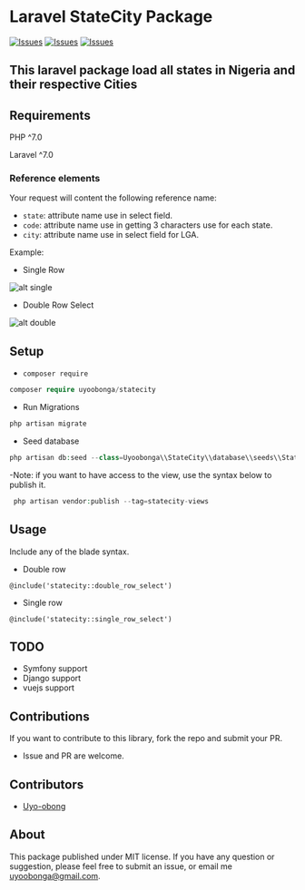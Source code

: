 # Laravel StateCity Package

[![Issues](https://img.shields.io/github/issues/uyo-obong/statecity?style=flat-square)](https://github.com/uyo-obong/statecity/issues)
[![Issues](https://img.shields.io/github/forks/uyo-obong/statecity?style=flat-square)](https://github.com/uyo-obong/statecity/forks)
[![Issues](https://img.shields.io/github/stars/uyo-obong/statecity?style=flat-square)](https://github.com/uyo-obong/statecity/stargazers)

## This laravel package load all states in Nigeria and their respective Cities

## Requirements 

PHP ^7.0

Laravel ^7.0

### Reference elements

Your request will content the following reference name:

- `state`: attribute name use in select field.
- `code`: attribute name use in getting 3 characters use for each state.  
- `city`: attribute name use in select field for LGA.


Example:

- Single Row

![alt single](https://res.cloudinary.com/uyo-obong/image/upload/v1591166311/single_row.png)

- Double Row Select

![alt double](https://res.cloudinary.com/uyo-obong/image/upload/v1591166388/double_row.png)


## Setup

- `composer require`

```php
composer require uyoobonga/statecity
```

- Run Migrations

```php
php artisan migrate
```

- Seed database

```php
php artisan db:seed --class=Uyoobonga\\StateCity\\database\\seeds\\StateCityTableSeeder
```

-Note: if you want to have access to the view, use the syntax below to publish it.

```php
 php artisan vendor:publish --tag=statecity-views
```
## Usage

 Include any of the blade syntax.

- Double row 

```
@include('statecity::double_row_select')
```

- Single row

```
@include('statecity::single_row_select')
```

## TODO

- Symfony support
- Django support
- vuejs support

## Contributions

If you want to contribute to this library, fork the repo and submit your PR. 
- Issue and PR are welcome. 

## Contributors

- [Uyo-obong](https://github.com/uyo-obong/)

## About

This package published under MIT license. If you have any question or suggestion, please feel free to submit an issue, or email me uyoobonga@gmail.com.
